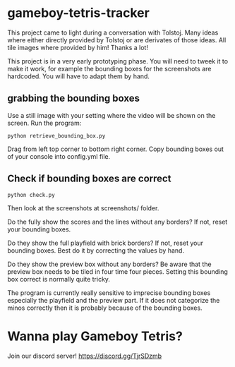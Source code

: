 # gameboy-tetris-tracker

This project came to light during a conversation with Tolstoj. Many ideas where either directly provided by Tolstoj or are derivates of those ideas. All tile images where provided by him! Thanks a lot!

This project is in a very early prototyping phase. You will need to tweek it to make it work, for example the bounding boxes for the screenshots are hardcoded. You will have to adapt them by hand.

## grabbing the bounding boxes

Use a still image with your setting where the video will be shown on the screen. Run the program:

    python retrieve_bounding_box.py

Drag from left top corner to bottom right corner. Copy bounding boxes out of your console into config.yml file.

## Check if bounding boxes are correct

    python check.py

Then look at the screenshots at screenshots/ folder. 

Do the fully show the scores and the lines without any borders? If not, reset your bounding boxes. 

Do they show the full playfield with brick borders? If not, reset your bounding boxes. Best do it by correcting the values by hand.

Do they show the preview box without any borders? Be aware that the preview box needs to be tiled in four time four pieces. Setting this bounding box correct is normally quite tricky.
  
The program is currently really sensitive to imprecise bounding boxes especially the playfield and the preview part. If it does not categorize the minos correctly then it is probably because of the bounding boxes.

# Wanna play Gameboy Tetris?
Join our discord server! https://discord.gg/TjrSDzmb